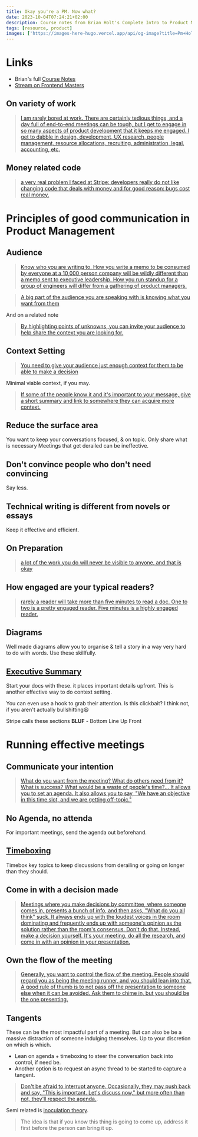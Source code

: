 ```yaml
---
title: Okay you're a PM. Now what?
date: 2023-10-04T07:24:21+02:00
description: Course notes from Brian Holt's Complete Intro to Product Management
tags: [resource, product]
images: ['https://images-here-hugo.vercel.app/api/og-image?title=Pm+Holt']
---
```


# Links
- Brian's full [Course Notes](https://pm.holt.courses/)
- [Stream on Frontend Masters](https://frontendmasters.com/courses/product-management/)

## On variety of work
> [I am rarely bored at work. There are certainly tedious things, and a day full of end-to-end meetings can be tough, but I get to engage in so many aspects of product development that it keeps me engaged. I get to dabble in design, development, UX research, people management, resource allocations, recruiting, administration, legal, accounting, etc.](https://pm.holt.courses/lessons/what-is-product-management/why-you-might-want-to-be-a-pm)

## Money related code 
> [a very real problem I faced at Stripe: developers really do not like changing code that deals with money and for good reason: bugs cost real money.](https://pm.holt.courses/lessons/stakeholder-management/why)

# Principles of good communication in Product Management

## Audience
> [Know who you are writing to. How you write a memo to be consumed by everyone at a 10,000 person company will be wildly different than a memo sent to executive leadership. How you run standup for a group of engineers will differ from a gathering of product managers.](https://pm.holt.courses/lessons/communication/audience)

> [A big part of the audience you are speaking with is knowing what you want from them](https://pm.holt.courses/lessons/communication/audience)

And on a related note

> [By highlighting points of unknowns, you can invite your audience to help share the context you are looking for.](https://pm.holt.courses/lessons/communication/audience)

## Context Setting
> [You need to give your audience just enough context for them to be able to make a decision](https://pm.holt.courses/lessons/communication/say-less)

Minimal viable context, if you may.

> [If some of the people know it and it's important to your message, give a short summary and link to somewhere they can acquire more context.](https://pm.holt.courses/lessons/communication/say-less)

## Reduce the surface area
You want to keep your conversations focused, & on topic. Only share what is necessary
Meetings that get derailed can be ineffective.

## Don't convince people who don't need convincing
Say less.

## Technical writing is different from novels or essays
Keep it effective and efficient.

## On Preparation
> [a lot of the work you do will never be visible to anyone, and that is okay](https://pm.holt.courses/lessons/communication/say-less)

## How engaged are your typical readers?
> [rarely a reader will take more than five minutes to read a doc. One to two is a pretty engaged reader. Five minutes is a highly engaged reader.](https://pm.holt.courses/lessons/technical-writing/applying-previous-principles)

## Diagrams
Well made diagrams allow you to organise & tell a story in a way very hard to do with words. Use these skillfully.

## [Executive Summary](https://pm.holt.courses/lessons/technical-writing/executive-summaries)
Start your docs with these. it places important details upfront.
This is another effective way to do context setting.

You can even use a hook to grab their attention. Is this clickbait? I think not,
if you aren't actually bullshitting😆

Stripe calls these sections **BLUF** - Bottom Line Up Front

# Running effective meetings

## Communicate your intention
> [What do you want from the meeting? What do others need from it? What is success? What would be a waste of people's time?... It allows you to set an agenda. It also allows you to say, "We have an objective in this time slot, and we are getting off-topic."](https://pm.holt.courses/lessons/meetings/meeting-prep)

## No Agenda, no attenda
For important meetings, send the agenda out beforehand.

## [Timeboxing](https://pm.holt.courses/lessons/meetings/meeting-prep)
Timebox key topics to keep discussions from derailing or going on longer than they should.

## Come in with a decision made
> [Meetings where you make decisions by committee, where someone comes in, presents a bunch of info, and then asks, "What do you all think" suck. It always ends up with the loudest voices in the room dominating and frequently ends up with someone's opinion as the solution rather than the room's consensus. Don't do that. Instead, make a decision yourself. It's your meeting, do all the research, and come in with an opinion in your presentation.](https://pm.holt.courses/lessons/meetings/meeting-prep)

## Own the flow of the meeting
> [Generally, you want to control the flow of the meeting. People should regard you as being the meeting runner, and you should lean into that. A good rule of thumb is to not pass off the presentation to someone else when it can be avoided. Ask them to chime in, but you should be the one presenting.](https://pm.holt.courses/lessons/meetings/running-the-meeting)

## Tangents
These can be the most impactful part of a meeting. But can also be be
a massive distraction of someone indulging themselves.
Up to your discretion on which is which. 

- Lean on agenda + timeboxing to steer the conversation back into control, if need be.
- Another option is to request an async thread to be started to capture a tangent.

> [Don't be afraid to interrupt anyone. Occasionally, they may push back and say, "This is important. Let's discuss now," but more often than not, they'll respect the agenda.](https://pm.holt.courses/lessons/meetings/running-the-meeting).

Semi related is [inoculation theory](https://en.wikipedia.org/wiki/Inoculation_theory).
> The idea is that if you know this thing is going to come up, address it first before the person can bring it up.